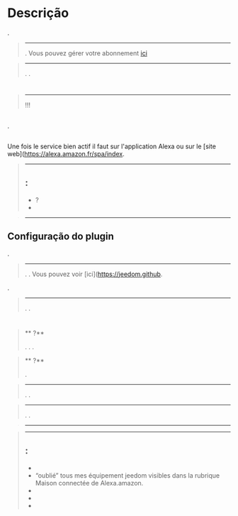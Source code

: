 # Descrição



.

> ****
>
> . Vous pouvez gérer votre abonnement [ici](https://www.jeedom.com/market/index.php?v=d&p=profils#services)

> ****
>
> . .

# 

> ****
>
>  !!!

## 

.

## 

Une fois le service bien actif il faut sur l'application Alexa ou sur le [site web](https://alexa.amazon.fr/spa/index.

> ****
>
>  :
> - 
> -  ?
> - 

> ****
>
>

## Configuração do plugin

.

> ****
>
> . . Vous pouvez voir [ici](https://jeedom.github.

.

> ****
>
> . .

# 

>** ?**
>
> . . . 

>** ?**
>
> . 

>****
>
> . .

>****
>
>. . 

>****
>
>

>****
>
>  :
> - 
> - 
> - “oublié” tous mes équipement jeedom visibles dans la rubrique Maison connectée de Alexa.amazon.
> - 
> - 
> - 
